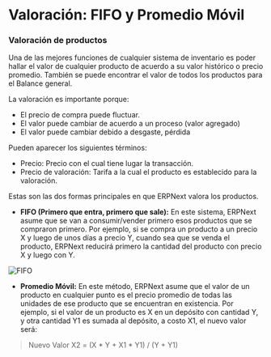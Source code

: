 <!-- add-breadcrumbs -->
# Valoración: FIFO y Promedio Móvil

### Valoración de productos

Una de las mejores funciones de cualquier sistema de inventario es poder hallar el valor de cualquier producto de acuerdo a su valor histórico o precio promedio. También se puede encontrar el valor de todos los productos para el Balance general.

La valoración es importante porque: 

  * El precio de compra puede fluctuar.
  * El valor puede cambiar de acuerdo a un proceso (valor agregado)
  * El valor puede cambiar debido a desgaste, pérdida

Pueden aparecer los siguientes términos:

  * Precio: Precio con el cual tiene lugar la transacción. 
  * Precio de valoración: Tarifa a la cual el producto es establecido para la valoración. 

Estas son las dos formas principales en que ERPNext valora los productos.

  * **FIFO (Primero que entra, primero que sale):** En este sistema, ERPNext asume que se van a consumir/vender primero esos productos que se compraron primero. Por ejemplo, si se compra un producto a un precio X y luego de unos días a precio Y, cuando sea que se venda el producto, ERPNext reducirá primero la cantidad del producto con precio X y luego con Y. 

<img alt="FIFO" class="screenshot" src="{{docs_base_url}}/assets/img/stock/fifo.png">

  * **Promedio Móvil:** En este método, ERPNext asume que el valor de un producto en cualquier punto es el precio promedio de todas las unidades de ese producto que se encuentran en existencia. Por ejemplo, si el valor de un producto es X en un depósito con cantidad Y, y otra cantidad Y1 es sumada al depósito, a costo X1, el nuevo valor será: 

> Nuevo Valor X2 = (X * Y + X1 * Y1) / (Y + Y1)

